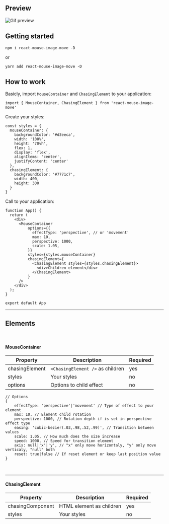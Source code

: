 ## Preview

![Gif preview](https://github.com/leoncarey/react-mouse-image-move/blob/main/docs/preview.gif?raw=true)

## Getting started

```
npm i react-mouse-image-move -D
```
or
```
yarn add react-mouse-image-move -D
```

## How to work

Basicly, import ```MouseContainer``` and ```ChasingElement``` to your application:

```tsx
import { MouseContainer, ChasingElement } from 'react-mouse-image-move'
```

Create your styles:
```tsx
const styles = {
  mouseContainer: {
    backgroundColor: '#d3eeca',
    width: '100%',
    height: '70vh',
    flex: 1,
    display: 'flex',
    alignItems: 'center',
    justifyContent: 'center'
  },
  chasingElement: {
    backgroundColor: '#7771c7',
    width: 400,
    height: 300
  }
}
```

Call to your application:

```tsx
function App() {
  return (
    <div>
      <MouseContainer
          options={{
            effectType: 'perspective', // or 'movement'
            max: 10,
            perspective: 1000,
            scale: 1.05,
          }}
          styles={styles.mouseContainer}
          chasingElement={
            <ChasingElement styles={styles.chasingElement}>
              <div>Children element</div>
            </ChasingElement>
          }
      />
    </div>
  );
}

export default App
```

---
## Elements

<br>

#### MouseContainer

| Property       | Description                           | Required  |
| -------------- | ------------------------------------- | --------- |
| chasingElement | ```<ChasingElement />``` as children  | yes       |
| styles         | Your styles                           | no        |
| options        | Options to child effect               | no        |


```tsx
// Options
{
    effectType: 'perspective'|'movement' // Type of effect to your element
    max: 10, // Element child rotation
    perspective: 1000, // Rotation depth if is set in perspective effect type
    easing: 'cubic-bezier(.03,.98,.52,.99)', // Transition between values
    scale: 1.05, // How much does the size increase
    speed: 1000, // Speed for transition element
    axis: null|'x'|'y', // "x" only move horizontaly, "y" only move verticaly, "null" both
    reset: true|false // If reset element or keep last position value
}
```

<br>

---

#### ChasingElement

| Property         | Description                           | Required  |
| ---------------- | ------------------------------------- | --------- |
| chasingComponent | HTML element as children              | yes       |
| styles           | Your styles                           | no        |
